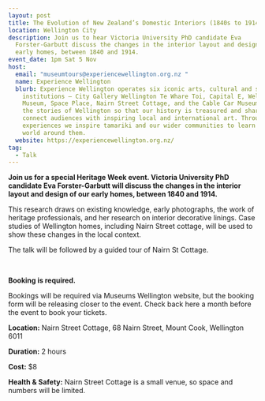 ```yaml
---
layout: post
title: The Evolution of New Zealand’s Domestic Interiors (1840s to 1914)
location: Wellington City
description: Join us to hear Victoria University PhD candidate Eva
  Forster-Garbutt discuss the changes in the interior layout and design of our
  early homes, between 1840 and 1914.
event_date: 1pm Sat 5 Nov
host:
  email: "museumtours@experiencewellington.org.nz "
  name: Experience Wellington
  blurb: Experience Wellington operates six iconic arts, cultural and science
    institutions – City Gallery Wellington Te Whare Toi, Capital E, Wellington
    Museum, Space Place, Nairn Street Cottage, and the Cable Car Museum. We tell
    the stories of Wellington so that our history is treasured and shared. We
    connect audiences with inspiring local and international art. Through our
    experiences we inspire tamariki and our wider communities to learn about the
    world around them.
  website: https://experiencewellington.org.nz/
tag:
  - Talk
---
```

**Join us for a special Heritage Week event. Victoria University PhD candidate Eva Forster-Garbutt will discuss the changes in the interior layout and design of our early homes, between 1840 and 1914.**

This research draws on existing knowledge, early photographs, the work of heritage professionals, and her research on interior decorative linings. Case studies of Wellington homes, including Nairn Street cottage, will be used to show these changes in the local context.

The talk will be followed by a guided tour of Nairn St Cottage.

<br>

**Booking is required.**

Bookings will be required via Museums Wellington website, but the booking form will be releasing closer to the event. Check back here a month before the event to book your tickets.

**Location:** Nairn Street Cottage,  68 Nairn Street, Mount Cook, Wellington 6011

**Duration:** 2 hours

**Cost:** $8

**Health & Safety:** Nairn Street Cottage is a small venue, so space and numbers will be limited.